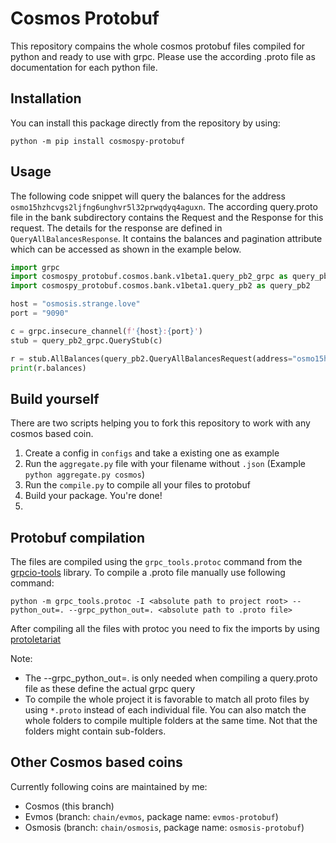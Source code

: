 # Cosmos Protobuf
This repository compains the whole cosmos protobuf files compiled for python and ready to use with grpc. Please use the according .proto file as documentation for each python file.

## Installation

You can install this package directly from the repository by using:
```
python -m pip install cosmospy-protobuf
```

## Usage

The following code snippet will query the balances for the address ``osmo15hzhcvgs2ljfng6unghvr5l32prwqdyq4aguxn``. The according query.proto file in the bank subdirectory contains the Request and the Response for this request. The details for the response are defined in ``QueryAllBalancesResponse``. It contains the balances and pagination attribute which can be accessed as shown in the example below.  

```python
import grpc
import cosmospy_protobuf.cosmos.bank.v1beta1.query_pb2_grpc as query_pb2_grpc
import cosmospy_protobuf.cosmos.bank.v1beta1.query_pb2 as query_pb2

host = "osmosis.strange.love"
port = "9090"

c = grpc.insecure_channel(f'{host}:{port}')
stub = query_pb2_grpc.QueryStub(c)

r = stub.AllBalances(query_pb2.QueryAllBalancesRequest(address="osmo15hzhcvgs2ljfng6unghvr5l32prwqdyq4aguxn"))
print(r.balances)

```

## Build yourself
There are two scripts helping you to fork this repository to work with any cosmos based coin.
1. Create a config in ``configs`` and take a existing one as example
2. Run the ``aggregate.py`` file with your filename without ``.json`` (Example ``python aggregate.py cosmos``)
3. Run the ``compile.py`` to compile all your files to protobuf
4. Build your package. You're done!
5. 
## Protobuf compilation 

The files are compiled using the ``grpc_tools.protoc`` command from the [grpcio-tools](https://pypi.org/project/grpcio-tools/) library.
To compile a .proto file manually use following command:
```
python -m grpc_tools.protoc -I <absolute path to project root> --python_out=. --grpc_python_out=. <absolute path to .proto file>
```

After compiling all the files with protoc you need to fix the imports by using [protoletariat](https://github.com/cpcloud/protoletariat)

Note:
* The --grpc_python_out=. is only needed when compiling a query.proto file as these define the actual grpc query
* To compile the whole project it is favorable to match all proto files by using `*.proto` instead of each individual file. You can also match the whole folders to compile multiple folders at the same time. Not that the folders might contain sub-folders.

## Other Cosmos based coins
Currently following coins are maintained by me:
* Cosmos (this branch)
* Evmos (branch: ``chain/evmos``, package name: ``evmos-protobuf``)
* Osmosis (branch: ``chain/osmosis``, package name: `osmosis-protobuf`)
